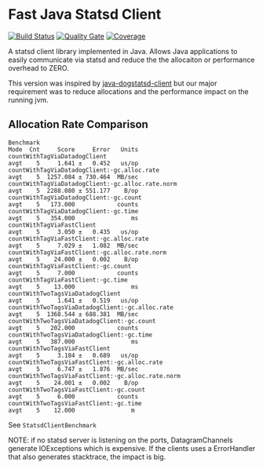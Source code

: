 # Fast Java Statsd Client

[![Build Status](https://travis-ci.org/energyIt/fast-java-statsd-client.svg?branch=master)](https://travis-ci.org/energyIt/fast-java-statsd-client)
[![Quality Gate](https://sonarcloud.io/api/project_badges/measure?project=tech.energyit%3Afast-java-statsd-client&metric=alert_status)](https://sonarcloud.io/dashboard?id=tech.energyit%3Afast-java-statsd-client)
[![Coverage](https://sonarcloud.io/api/project_badges/measure?project=tech.energyit%3Afast-java-statsd-client&metric=coverage)](https://sonarcloud.io/dashboard?id=tech.energyit%3Afast-java-statsd-client)

A statsd client library implemented in Java.  Allows Java applications to easily communicate via statsd and reduce the the allocaiton or performance overhead to ZERO.

This version was inspired by [java-dogstatsd-client](https://github.com/indeedeng/java-dogstatsd-client) but our major requirement was to reduce allocations and the performance impact on the running jvm.

## Allocation Rate Comparison
```
Benchmark                                                          Mode  Cnt     Score     Error   Units
countWithTagViaDatadogClient                                       avgt    5     1.641 ±   0.452   us/op
countWithTagViaDatadogClient:·gc.alloc.rate                        avgt    5  1257.084 ± 730.464  MB/sec
countWithTagViaDatadogClient:·gc.alloc.rate.norm                   avgt    5  2288.080 ± 551.177    B/op
countWithTagViaDatadogClient:·gc.count                             avgt    5   173.000            counts
countWithTagViaDatadogClient:·gc.time                              avgt    5   354.000                ms
countWithTagViaFastClient                                          avgt    5     3.050 ±   0.435   us/op
countWithTagViaFastClient:·gc.alloc.rate                           avgt    5     7.029 ±   1.082  MB/sec
countWithTagViaFastClient:·gc.alloc.rate.norm                      avgt    5    24.000 ±   0.002    B/op
countWithTagViaFastClient:·gc.count                                avgt    5     7.000            counts
countWithTagViaFastClient:·gc.time                                 avgt    5    13.000                ms
countWithTwoTagsViaDatadogClient                                   avgt    5     1.641 ±   0.519   us/op
countWithTwoTagsViaDatadogClient:·gc.alloc.rate                    avgt    5  1368.544 ± 688.381  MB/sec
countWithTwoTagsViaDatadogClient:·gc.count                         avgt    5   202.000            counts
countWithTwoTagsViaDatadogClient:·gc.time                          avgt    5   387.000                ms
countWithTwoTagsViaFastClient                                      avgt    5     3.184 ±   0.689   us/op
countWithTwoTagsViaFastClient:·gc.alloc.rate                       avgt    5     6.747 ±   1.876  MB/sec
countWithTwoTagsViaFastClient:·gc.alloc.rate.norm                  avgt    5    24.001 ±   0.002    B/op
countWithTwoTagsViaFastClient:·gc.count                            avgt    5     6.000            counts
countWithTwoTagsViaFastClient:·gc.time                             avgt    5    12.000                m
```
See `StatsdClientBenchmark`

NOTE: if no statsd server is listening on the ports, DatagramChannels generate IOExceptions which is expensive. If the clients uses a ErrorHandler that also generates stacktrace, the impact is big.